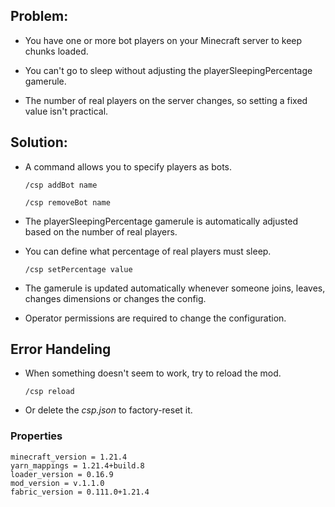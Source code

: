 ## Problem:

- You have one or more bot players on your Minecraft server to keep chunks loaded.

- You can't go to sleep without adjusting the playerSleepingPercentage gamerule.

- The number of real players on the server changes, so setting a fixed value isn't practical.

## Solution:

- A command allows you to specify players as bots.
  
  ```/csp addBot name```
  
  ```/csp removeBot name```

- The playerSleepingPercentage gamerule is automatically adjusted based on the number of real players.

- You can define what percentage of real players must sleep.
  
  ```/csp setPercentage value```

- The gamerule is updated automatically whenever someone joins, leaves, changes dimensions or changes the config.

- Operator permissions are required to change the configuration.

## Error Handeling

- When something doesn't seem to work, try to reload the mod.

  ```/csp reload```

- Or delete the *csp.json* to factory-reset it.


### Properties
```properties
minecraft_version = 1.21.4
yarn_mappings = 1.21.4+build.8
loader_version = 0.16.9
mod_version = v.1.1.0
fabric_version = 0.111.0+1.21.4

